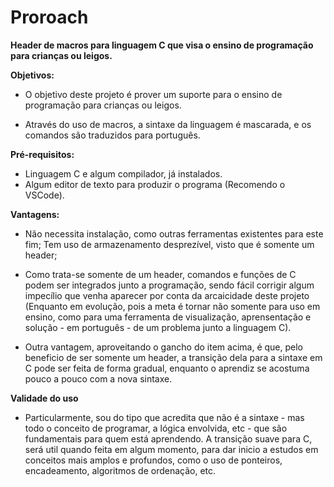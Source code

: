 # Proroach
**Header de macros para linguagem C que visa o ensino de programação para crianças ou leigos.**

  **Objetivos:**

  - O objetivo deste projeto é prover um suporte para o ensino de programação para crianças ou leigos.
  
  - Através do uso de macros, a sintaxe da linguagem é mascarada, e os comandos são traduzidos para português.
  
  **Pré-requisitos:**
  
  - Linguagem C e algum compilador, já instalados.
  - Algum editor de texto para produzir o programa (Recomendo o VSCode).
  
  **Vantagens:**
  
  - Não necessita instalação, como outras ferramentas existentes para este fim; Tem uso de armazenamento desprezível, visto que é somente um header;
  
  - Como trata-se somente de um header, comandos e funções de C podem ser integrados junto a programação, sendo fácil corrigir algum impecílio que venha aparecer por conta da arcaicidade deste projeto (Enquanto em evolução, pois a meta é tornar não somente para uso em ensino, como para uma ferramenta de visualização, aprensentação e solução - em português - de um problema junto a linguagem C).
  
  - Outra vantagem, aproveitando o gancho do item acima, é que, pelo beneficio de ser somente um header, a transição dela para a sintaxe em C pode ser feita de forma gradual, enquanto o aprendiz se acostuma pouco a pouco com a nova sintaxe.
  
  **Validade do uso**
    
  - Particularmente, sou do tipo que acredita que não é a sintaxe - mas todo o conceito de programar, a lógica envolvida, etc - que são fundamentais para quem está aprendendo. A transição suave para C, será util quando feita em algum momento, para dar inicio a estudos em conceitos mais amplos e profundos, como o uso de ponteiros, encadeamento, algoritmos de ordenação, etc.
